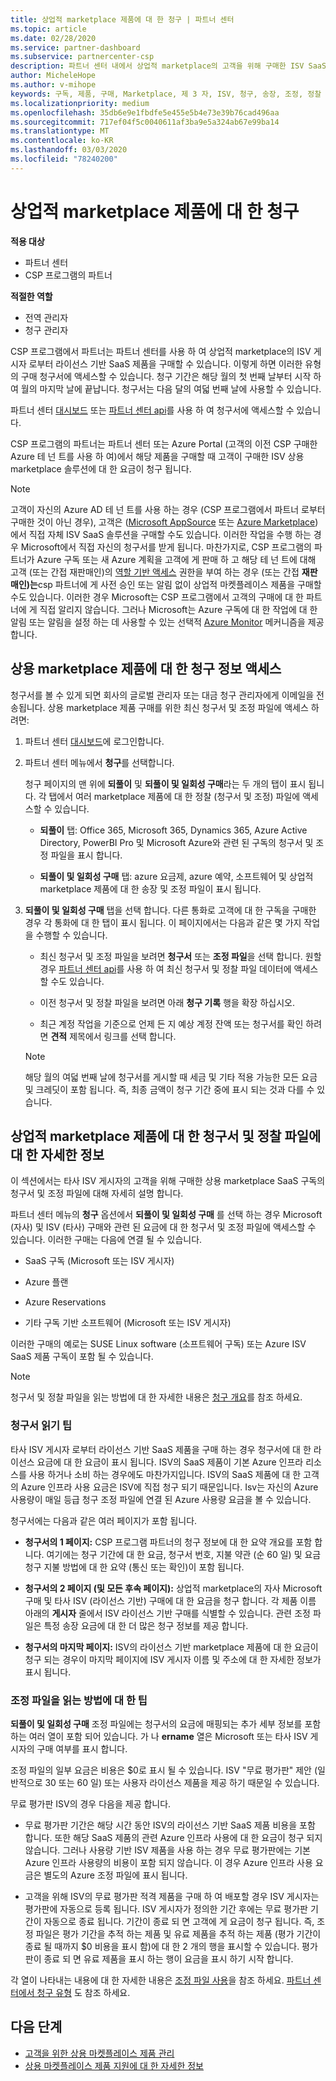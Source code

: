 ```yaml
---
title: 상업적 marketplace 제품에 대 한 청구 | 파트너 센터
ms.topic: article
ms.date: 02/28/2020
ms.service: partner-dashboard
ms.subservice: partnercenter-csp
description: 파트너 센터 내에서 상업적 marketplace의 고객을 위해 구매한 ISV SaaS 제품 또는 구독에 대 한 청구 작동 방식을 알아봅니다.
author: MicheleHope
ms.author: v-mihope
keywords: 구독, 제품, 구매, Marketplace, 제 3 자, ISV, 청구, 송장, 조정, 정찰 파일
ms.localizationpriority: medium
ms.openlocfilehash: 35db6e9e1fbdfe5e455e5b4e73e39b76cad496aa
ms.sourcegitcommit: 717ef04f5c0040611af3ba9e5a324ab67e99ba14
ms.translationtype: MT
ms.contentlocale: ko-KR
ms.lasthandoff: 03/03/2020
ms.locfileid: "78240200"
---
```

# <a name="billing-for-commercial-marketplace-products"></a>상업적 marketplace 제품에 대 한 청구

**적용 대상**

- 파트너 센터
- CSP 프로그램의 파트너

**적절한 역할**

- 전역 관리자
- 청구 관리자

CSP 프로그램에서 파트너는 파트너 센터를 사용 하 여 상업적 marketplace의 ISV 게시자 로부터 라이선스 기반 SaaS 제품을 구매할 수 있습니다. 이렇게 하면 이러한 유형의 구매 청구서에 액세스할 수 있습니다. 청구 기간은 해당 월의 첫 번째 날부터 시작 하 여 월의 마지막 날에 끝납니다. 청구서는 다음 달의 여덟 번째 날에 사용할 수 있습니다.

파트너 센터 [대시보드](https://partner.microsoft.com/dashboard/) 또는 [파트너 센터 api](https://docs.microsoft.com/partner-center/develop/)를 사용 하 여 청구서에 액세스할 수 있습니다.

CSP 프로그램의 파트너는 파트너 센터 또는 Azure Portal (고객의 이전 CSP 구매한 Azure 테 넌 트를 사용 하 여)에서 해당 제품을 구매할 때 고객이 구매한 ISV 상용 marketplace 솔루션에 대 한 요금이 청구 됩니다.

>[!NOTE]
>고객이 자신의 Azure AD 테 넌 트를 사용 하는 경우 (CSP 프로그램에서 파트너 로부터 구매한 것이 아닌 경우), 고객은 ([Microsoft AppSource](https://appsource.microsoft.com/) 또는 [Azure Marketplace](https://azuremarketplace.microsoft.com/))에서 직접 자체 ISV SaaS 솔루션을 구매할 수도 있습니다. 이러한 작업을 수행 하는 경우 Microsoft에서 직접 자신의 청구서를 받게 됩니다. 마찬가지로, CSP 프로그램의 파트너가 Azure 구독 또는 새 Azure 계획을 고객에 게 판매 하 고 해당 테 넌 트에 대해 고객 (또는 간접 재판매인)의 [역할 기반 액세스](https://docs.microsoft.com/azure/role-based-access-control/built-in-roles) 권한을 부여 하는 경우 (또는 간접 **재판매인)는**csp 파트너에 게 사전 승인 또는 알림 없이 상업적 마켓플레이스 제품을 구매할 수도 있습니다. 이러한 경우 Microsoft는 CSP 프로그램에서 고객의 구매에 대 한 파트너에 게 직접 알리지 않습니다. 그러나 Microsoft는 Azure 구독에 대 한 작업에 대 한 알림 또는 알림을 설정 하는 데 사용할 수 있는 선택적 [Azure Monitor](https://docs.microsoft.com/azure/azure-monitor/platform/alerts-activity-log) 메커니즘을 제공 합니다.

## <a name="access-billing-information-for-commercial-marketplace-products"></a>상용 marketplace 제품에 대 한 청구 정보 액세스

청구서를 볼 수 있게 되면 회사의 글로벌 관리자 또는 대금 청구 관리자에게 이메일을 전송됩니다. 상용 marketplace 제품 구매를 위한 최신 청구서 및 조정 파일에 액세스 하려면:

1. 파트너 센터 [대시보드](https://partner.microsoft.com/dashboard/)에 로그인합니다.

2. 파트너 센터 메뉴에서 **청구**를 선택합니다. 

    청구 페이지의 맨 위에 **되풀이** 및 **되풀이 및 일회성 구매**라는 두 개의 탭이 표시 됩니다. 각 탭에서 여러 marketplace 제품에 대 한 정찰 (청구서 및 조정) 파일에 액세스할 수 있습니다.

    - **되풀이** 탭: Office 365, Microsoft 365, Dynamics 365, Azure Active Directory, PowerBI Pro 및 Microsoft Azure와 관련 된 구독의 청구서 및 조정 파일을 표시 합니다.

    - **되풀이 및 일회성 구매** 탭: azure 요금제, azure 예약, 소프트웨어 및 상업적 marketplace 제품에 대 한 송장 및 조정 파일이 표시 됩니다.
  
3. **되풀이 및 일회성 구매** 탭을 선택 합니다. 다른 통화로 고객에 대 한 구독을 구매한 경우 각 통화에 대 한 탭이 표시 됩니다. 이 페이지에서는 다음과 같은 몇 가지 작업을 수행할 수 있습니다.

    - 최신 청구서 및 조정 파일을 보려면 **청구서** 또는 **조정 파일**을 선택 합니다. 원할 경우 [파트너 센터 api](https://docs.microsoft.com/partner-center/develop/)를 사용 하 여 최신 청구서 및 정찰 파일 데이터에 액세스할 수도 있습니다.

    - 이전 청구서 및 정찰 파일을 보려면 아래 **청구 기록** 행을 확장 하십시오.

    - 최근 계정 작업을 기준으로 언제 든 지 예상 계정 잔액 또는 청구서를 확인 하려면 **견적** 제목에서 링크를 선택 합니다.  

    >[!NOTE]
    > 해당 월의 여덟 번째 날에 청구서를 게시할 때 세금 및 기타 적용 가능한 모든 요금 및 크레딧이 포함 됩니다. 즉, 최종 금액이 청구 기간 중에 표시 되는 것과 다를 수 있습니다.

## <a name="more-about-invoices-and-recon-files-for-commercial-marketplace-products"></a>상업적 marketplace 제품에 대 한 청구서 및 정찰 파일에 대 한 자세한 정보

이 섹션에서는 타사 ISV 게시자의 고객을 위해 구매한 상용 marketplace SaaS 구독의 청구서 및 조정 파일에 대해 자세히 설명 합니다.

파트너 센터 메뉴의 **청구** 옵션에서 **되풀이 및 일회성 구매** 를 선택 하는 경우 Microsoft (자사) 및 ISV (타사) 구매와 관련 된 요금에 대 한 청구서 및 조정 파일에 액세스할 수 있습니다. 이러한 구매는 다음에 연결 될 수 있습니다.

- SaaS 구독 (Microsoft 또는 ISV 게시자)

- Azure 플랜

- Azure Reservations

- 기타 구독 기반 소프트웨어 (Microsoft 또는 ISV 게시자)

이러한 구매의 예로는 SUSE Linux software (소프트웨어 구독) 또는 Azure ISV SaaS 제품 구독이 포함 될 수 있습니다.

>[!NOTE]
> 청구서 및 정찰 파일을 읽는 방법에 대 한 자세한 내용은 [청구 개요](billing.md)를 참조 하세요.

### <a name="tips-on-reading-your-invoice"></a>청구서 읽기 팁

타사 ISV 게시자 로부터 라이선스 기반 SaaS 제품을 구매 하는 경우 청구서에 대 한 라이선스 요금에 대 한 요금이 표시 됩니다. ISV의 SaaS 제품이 기본 Azure 인프라 리소스를 사용 하거나 소비 하는 경우에도 마찬가지입니다. ISV의 SaaS 제품에 대 한 고객의 Azure 인프라 사용 요금은 ISV에 직접 청구 되기 때문입니다. Isv는 자신의 Azure 사용량이 매일 등급 청구 조정 파일에 연결 된 Azure 사용량 요금을 볼 수 있습니다.

청구서에는 다음과 같은 여러 페이지가 포함 됩니다.

- **청구서의 1 페이지:** CSP 프로그램 파트너의 청구 정보에 대 한 요약 개요를 포함 합니다. 여기에는 청구 기간에 대 한 요금, 청구서 번호, 지불 약관 (순 60 일) 및 요금 청구 지불 방법에 대 한 요약 (통신 또는 확인)이 포함 됩니다.

- **청구서의 2 페이지 (및 모든 후속 페이지):** 상업적 marketplace의 자사 Microsoft 구매 및 타사 ISV (라이선스 기반) 구매에 대 한 요금을 청구 합니다. 각 제품 이름 아래의 **게시자** 줄에서 ISV 라이선스 기반 구매를 식별할 수 있습니다. 관련 조정 파일은 특정 송장 요금에 대 한 더 많은 청구 정보를 제공 합니다.

- **청구서의 마지막 페이지:** ISV의 라이선스 기반 marketplace 제품에 대 한 요금이 청구 되는 경우이 마지막 페이지에 ISV 게시자 이름 및 주소에 대 한 자세한 정보가 표시 됩니다.

### <a name="tips-on-reading-your-reconciliation-file"></a>조정 파일을 읽는 방법에 대 한 팁

**되풀이 및 일회성 구매** 조정 파일에는 청구서의 요금에 매핑되는 추가 세부 정보를 포함 하는 여러 열이 포함 되어 있습니다. 가 나 **ername** 열은 Microsoft 또는 타사 ISV 게시자의 구매 여부를 표시 합니다.

조정 파일의 일부 요금은 비용은 $0로 표시 될 수 있습니다. ISV "무료 평가판" 제안 (일반적으로 30 또는 60 일) 또는 사용자 라이선스 제품을 제공 하기 때문일 수 있습니다.

무료 평가판 ISV의 경우 다음을 제공 합니다.

- 무료 평가판 기간은 해당 시간 동안 ISV의 라이선스 기반 SaaS 제품 비용을 포함 합니다. 또한 해당 SaaS 제품의 관련 Azure 인프라 사용에 대 한 요금이 청구 되지 않습니다.  그러나 사용량 기반 ISV 제품을 사용 하는 경우 무료 평가판에는 기본 Azure 인프라 사용량의 비용이 포함 되지 않습니다. 이 경우 Azure 인프라 사용 요금은 별도의 Azure 조정 파일에 표시 됩니다.

- 고객을 위해 ISV의 무료 평가판 적격 제품을 구매 하 여 배포할 경우 ISV 게시자는 평가판에 자동으로 등록 됩니다. ISV 게시자가 정의한 기간 후에는 무료 평가판 기간이 자동으로 종료 됩니다. 기간이 종료 되 면 고객에 게 요금이 청구 됩니다. 즉, 조정 파일은 평가 기간을 추적 하는 제품 및 유료 제품을 추적 하는 제품 (평가 기간이 종료 될 때까지 $0 비용을 표시 함)에 대 한 2 개의 행을 표시할 수 있습니다. 평가판이 종료 되 면 유료 제품을 표시 하는 행이 요금을 표시 하기 시작 합니다. 

각 열이 나타내는 내용에 대 한 자세한 내용은 [조정 파일 사용](use-the-reconciliation-files.md)을 참조 하세요. [파트너 센터에서 청구 유형](billing-different-types.md) 도 참조 하세요.

## <a name="next-steps"></a>다음 단계

- [고객을 위한 상용 마켓플레이스 제품 관리](csp-commercial-marketplace-manage.md)
- [상용 마켓플레이스 제품 지원에 대 한 자세한 정보](csp-commercial-marketplace-support.md)
